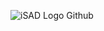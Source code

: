 ![iSAD Logo Github](https://github.com/sirx2713/Card_Game_R4/assets/122817303/fb0b4469-35d4-433b-ab92-c5c479768fd0)
